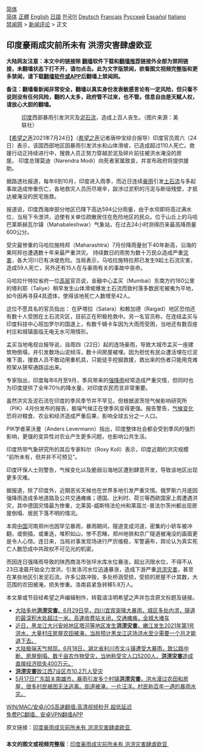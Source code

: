  <!-- 面包屑导航 --> <div class="breadcrumb"><!-- GTranslate: https://gtranslate.io/ -->  <div class="switcher notranslate">  <div class="selected">  <a href="#" onclick="return false;"> 简体</a>  </div>  <div class="option">  <a href="https://www.bannedbook.org" onclick="doGTranslate('zh-CN|zh-CN');jQuery('div.switcher div.selected a').html(jQuery(this).html());return false;" title="简体中文" class="nturl selected"> 简体</a>  <a href="https://www.bannedbook.org/zh-tw/" onclick="doGTranslate('zh-CN|zh-TW');jQuery('div.switcher div.selected a').html(jQuery(this).html());return false;" title="繁體中文" class="nturl"> 正體</a>  <a href="https://www.bannedbook.org/en/" onclick="doGTranslate('zh-CN|en');jQuery('div.switcher div.selected a').html(jQuery(this).html());return false;" title="English" class="nturl"> English</a>  <a href="https://www.bannedbook.org/ja/" onclick="doGTranslate('zh-CN|ja');jQuery('div.switcher div.selected a').html(jQuery(this).html());return false;" title="日本語" class="nturl"> 日語</a>  <a href="https://www.bannedbook.org/ko/" onclick="doGTranslate('zh-CN|ko');jQuery('div.switcher div.selected a').html(jQuery(this).html());return false;" title="한국어" class="nturl"> 한국어</a>  <a href="https://www.bannedbook.org/de/" onclick="doGTranslate('zh-CN|de');jQuery('div.switcher div.selected a').html(jQuery(this).html());return false;" title="Deutsch" class="nturl"> Deutsch</a>  <a href="https://www.bannedbook.org/fr/" onclick="doGTranslate('zh-CN|fr');jQuery('div.switcher div.selected a').html(jQuery(this).html());return false;" title="Français" class="nturl"> Français</a>  <a href="https://www.bannedbook.org/ru/" onclick="doGTranslate('zh-CN|ru');jQuery('div.switcher div.selected a').html(jQuery(this).html());return false;" title="Русский" class="nturl"> Русский</a>  <a href="https://www.bannedbook.org/es/" onclick="doGTranslate('zh-CN|es');jQuery('div.switcher div.selected a').html(jQuery(this).html());return false;" title="Español" class="nturl"> Español</a>  <a href="https://www.bannedbook.org/it/" onclick="doGTranslate('zh-CN|it');jQuery('div.switcher div.selected a').html(jQuery(this).html());return false;" title="Italiano" class="nturl"> Italiano</a>  </div>  </div>      <div class='breadcrumb-sub'><!-- Breadcrumb NavXT 6.3.0 --> <a href="https://www.bannedbook.org/" class="home">禁闻网</a> &gt; <a href="https://www.bannedbook.org/bnews/comments/" class="category">新闻评论</a> &gt; 正文</div></div><h2>印度豪雨成灾前所未有 洪涝灾害肆虐欧亚 </h2> <p class="notice"><b>大陆网友注意：本文中的链接除 <a href="https://github.com/bannedbook/fanqiang" >翻墙</a>软件下载和<a href="https://github.com/killgcd/justmysocks/blob/master/README.md">翻墙推荐</a>链接外全部为禁网链接，未翻墙状态下打不开，请勿点击。此为文字版禁闻，欲看图文视频完整版和更多禁闻，请下载<a href="https://github.com/bannedbook/fanqiang">翻墙软件或APP</a>后翻墙上禁闻网。</p><p>备注：翻墙看新闻非常安全，翻墙以真实身份发表敏感言论有一定风险，但只看不说则没有任何风险，翻的人太多，政府管不过来，也不管。信息自由是天赋人权，请放心大胆的翻墙。</b></p>  <div class="entry"> <figure> <p><figcaption><a href="https://www.bannedbook.org/bnews/tag/%e5%8d%b0%e5%ba%a6/" class="st_tag internal_tag" rel="tag" title="标签 印度 下的日志">印度</a>西部暴雨引发洪灾及<a href="https://www.bannedbook.org/bnews/tag/%E6%B3%A5%E7%9F%B3%E6%B5%81/" class="st_tag internal_tag" rel="tag" title="标签 泥石流 下的日志">泥石流</a>，造成上百人丧生。（图片来源：美联社）</figcaption></figure> <p>【<span class='wp_keywordlink_affiliate'><a href="https://www.soundofhope.org" title="希望之声" target="_blank">希望之声</a></span>2021年7月24日】（<a href="https://www.bannedbook.org/bnews/tag/%e5%b8%8c%e6%9c%9b%e4%b9%8b%e5%a3%b0/" class="st_tag internal_tag" rel="tag" title="标签 希望之声 下的日志">希望之声</a>记者唐仲宝综合报导）印度官员周六（24日）表示，该国西部地区因暴雨引发洪水和山体滑坡，已造成超过110人死亡。救援行动正持续进行中，搜救人员正努力穿越淤泥及碎片前往被洪水淹没的房屋。 印度总理莫迪（Narendra Modi）向死者家属致哀，并宣布政府将提供援助。</p> <p>据路透社报道，每年6到10月，印度进入雨季，而近日连续<a href="https://www.bannedbook.org/bnews/tag/%E8%B1%AA%E9%9B%A8/" class="st_tag internal_tag" rel="tag" title="标签 豪雨 下的日志">豪雨</a>引发<a href="https://www.bannedbook.org/bnews/tag/%e5%9c%9f%e7%9f%b3%e6%b5%81/" class="st_tag internal_tag" rel="tag" title="标签 土石流 下的日志">土石流</a>与多起事故造成惨重伤亡，各地救灾人员历尽艰辛，跋渉过淤积的污泥与断垣残壁，才抵达被淹没的民宅施救。</p> <p>报道说，印度西海岸部分地区已降下高达594公分雨量，由于水坝即将高过满水位，当局下令泄洪，迫使有关单位疏散居住在危险地区的民众。位于山丘上的马哈巴莱斯赫瓦尔镇（Mahabaleshwar）气象站，在过去24小时测得历来最高降雨量600公分。</p> <p>受灾最惨重的马哈拉施特邦（Maharashtra）7月份降雨量创下40年新高，沿海的果阿邦也遭遇数十年来最严重洪灾。 持续数日的雨势为数十万民众造成严重<a href="https://www.bannedbook.org/bnews/tag/%E7%81%BE%E5%AE%B3/" class="st_tag internal_tag" rel="tag" title="标签 灾害 下的日志">灾害</a>，各大河川已有决堤危险。当局表示，马哈拉施特拉邦已发生9起土石流灾害，造成59人死亡，另外还有15人在与豪雨有关的事故中丧命。</p>  <p>马哈拉什特拉省府一位<span class='wp_keywordlink_affiliate'><a href="https://www.bannedbook.org/bnews/ccpdope/" title="中共高层内幕" target="_blank">高层</a></span>官员说，金融中心孟买（Mumbai）东南方约180公里的塔利耶（Taliye）稍早发生山体滑坡爆发土石流而致村落多数民宅被夷为平地，如今因再寻获4具遗体，使得该地死亡人数增至42人。</p> <p>这位不愿具名的官员指出： 在萨塔拉（Satara）和赖加德（Raigad）地区恐怕还有数十人受困在土石流灾区，目前正在积极抢救中。另一名官员称，在连结孟买与印度科技中心班加罗尔的国道上，有数千辆卡车因为大雨而受困，当地还有数百座村庄和城镇面临无电无水可用情形。</p> <p>孟买当地电视台报导说，自周四（22日）起的连场豪雨，导致大城市孟买一座建筑物倒塌，并引发数场山泥倾泻，数十间房屋被埋。因为担忧有民众遭活埋在烂泥堆下面，搜救人员不敢动用重机具，只能徒手挖掘救援，救出来的伤者只能用克难担架从狭窄通路运出来。</p> <p>专家指出，印度每年6月至9月，季风带来的<a href="https://www.bannedbook.org/bnews/tag/%E5%BC%BA%E9%99%8D%E9%9B%A8/" class="st_tag internal_tag" rel="tag" title="标签 强降雨 下的日志">强降雨</a>经常造成严重灾情，但同时也为印度提供了全年70％的降水量，对印度农民而言非常重要。</p>  <p>虽然洪灾及泥石流在印度的季风季节并不罕见，但根据波茨坦气候影响研究所（PIK）4月份发布的报告，极端气候正在使季风变得更强。报告警告，<span class='wp_keywordlink'><a href="https://www.bannedbook.org/bnews/ssgc/20180904/993719.html" title="《魔鬼在统治着我们的世界(23)：环保主义(上)》" target="_blank">气候变化</a></span>恐将对粮食、农业和经济造成严重后果，影响全球五分之一人口。</p> <p>PIK学者莱沃曼（Anders Levermann）指出，印度整体社会都会受到季风的强烈影响，更强的变异性对农业产生更多问题，也影响公共生活。 </p> <p>印度热带气象研究所的其后专家科尔（Roxy Koll）表示，印度近期的洪灾规模 “前所未有，但并非不可预见”。 </p> <p>印度环保人士则警告，气候变化以及脆弱沿海地区遭到肆意开发，导致该地区出现更多灾难。 </p>  <p>据报道，除了印度外，近期恶劣天候也在世界多地引发严重灾情。俄罗斯六月底因强降雨造成多地道路及公共交通瘫痪；德国、比利时、荷兰等西欧国家上周遭遇洪灾，其中德国灾情最为惨重，北莱茵-威斯特法伦州和莱茵兰-普法尔茨州都出现房屋倒塌、居民下落不明的情况。</p> <p>本周<span class='wp_keywordlink_affiliate'><a href="https://www.bannedbook.org/" title="中国" target="_blank">中国</a></span>河南郑州也因罕见暴雨，暴雨期间，隧道变成河道，密集的小轿车被冲翻，或倒插，或重迭，堆积如山，惨不忍睹，郑州地铁和京广隧道被淹没的画面更是令人心惊。连日来，当局对事发现场进行严厉维稳，军警遍布，舆论认为真实死亡人数恐成中共政权不可见光的机密。</p> <p>而因连日强降雨导致的陕西商洛市张坪水库水位暴涨，超出汛限水位，不得不从23日凌晨开始全力泄洪，引发洛河水位迅速暴涨，造成下游严重<a href="https://www.bannedbook.org/bnews/tag/%E6%B4%AA%E6%B6%9D%E7%81%BE%E5%AE%B3/" class="st_tag internal_tag" rel="tag" title="标签 洪涝灾害 下的日志">洪涝灾害</a>，甚至在某些地区引发泥石流。许多公路冲毁，多处桥涵受损，受损的房屋不计其数，大范围的农田被淹，损失惨重。洛南县紧急转移5.8万人。</p> <p>本文章或节目经希望之声编辑制作，转载请注明希望之声并包含原文标题及链接。 </p>  <ul class='op-related-articles' title='相关阅读'> <li><a href='https://www.bannedbook.org/bnews/bannedvideo/20210629/1576877.html' target='_blank'>大陆多地<b>洪涝灾害</b>。6月29日早，四川宜宾突降大暴雨，城区多处内涝，隧道的最深积水处超过一米。高速收费站关闭，交通瘫痪，全城大堵车</a></li> <li><a href='https://www.bannedbook.org/bnews/bannedvideo/20210623/1572697.html' target='_blank'>近日，黑龙江大兴安岭地区塔河等地区发生<b>洪涝灾害</b>，嫩江发生2021年第1号洪水，大量村庄房屋农田被淹，当局预计黑龙江这场洪水至少需要一个月才能退下去。</a></li> <li><a href='https://www.bannedbook.org/bnews/bannedvideo/20210620/1570613.html' target='_blank'>大陆极端天气频现。6月18日，湖北省利川市文斗镇遭受大暴雨，致公路中断、房屋倒塌、数千亩农作物受灾，当地称受灾人口5200人，<b>洪涝灾害</b>造成直接经济损失400万元。</a></li> <li><a href='https://www.bannedbook.org/bnews/baitai/20210521/1551114.html' target='_blank'><b>洪涝灾害</b>致江西7设区市10.2万人受灾</a></li> <li><a href='https://www.bannedbook.org/bnews/bannedvideo/20210518/1549024.html' target='_blank'>5月17日广东韶关南雄市，暴雨引发多个村镇<b>洪涝灾害</b>，洪水漫过农田和房屋，很多村民被困无法逃离。街道被淹，一片汪洋。村民称百年一遇的暴雨水灾。</a></li> </ul> <p class="texttj"> <a href="https://github.com/bannedbook/fanqiang/wiki/V2ray%E6%9C%BA%E5%9C%BA" target="_blank">WIN/MAC/安卓/iOS高速翻墙:高清视频秒开,超低延迟</a><br/> <a href="https://github.com/bannedbook/fanqiang/wiki/%E7%A6%81%E9%97%BB%E7%BD%91%E5%AE%89%E5%8D%93%E7%BF%BB%E5%A2%99%E6%96%B0%E9%97%BBAPP" target="_blank">免费PC翻墙、安卓VPN翻墙APP</a></p><p>原文链接：<a class="src_link"  href="https://www.soundofhope.org/post/528962" target="_blank">印度豪雨成灾前所未有 洪涝灾害肆虐欧亚 </a></p><a name='sharetosocial'></a>  <div style="margin-bottom:5px;padding-bottom:5px;clear:both"> <div id="archive-pix-1" class="banner-ads"> <!-- AuctionX Display platform tag START --> <div id="26318x728x90x621x_ADSLOT2" clicktrack="%%CLICK_URL_ESC%%"></div> <!-- AuctionX Display platform tag END --> </div> <div id="archive-pix-2" class="banner-ads"> <!-- AuctionX Display platform tag START --> <div id="26315x300x250x621x_ADSLOT2" clicktrack="%%CLICK_URL_ESC%%"></div> <!-- AuctionX Display platform tag END --> </div> </div>  <div id="archive-pix-1" class="banner-ads"> <!-- AuctionX Display platform tag START --> <div id="26318x728x90x621x_ADSLOT3" clicktrack="%%CLICK_URL_ESC%%"></div> <!-- AuctionX Display platform tag END --> </div> <div><b>本文的图文或视频完整版</b>：<a href='https://www.bannedbook.org/bnews/comments/20210725/1593659.html'>印度豪雨成灾前所未有 洪涝灾害肆虐欧亚 </a></div>  </div><!--END ENTRY--> 